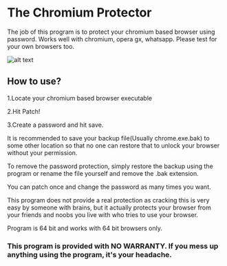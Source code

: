 # The Chromium Protector
The job of this program is to protect your chromium based browser using password.
Works well with chromium, opera gx, whatsapp. Please test for your own browsers too.

![alt text](https://github.com/RUDRA78372/Closed-Source-Programs/tree/main/The-Chromium-Protector/cprotect.PNG)

## How to use?
1.Locate your chromium based browser executable

2.Hit Patch!

3.Create a password and hit save.

It is recommended to save your backup file(Usually chrome.exe.bak) to some other location so that no one can restore that to unlock your browser without your permission. 

To remove the password protection, simply restore the backup using the program or rename the file yourself and remove the .bak extension.

You can patch once and change the password as many times you want.

This program does not provide a real protection as cracking this is very easy by someone with brains, but it actually protects your browser from your friends and noobs you live with who tries to use your browser.

Program is 64 bit and works with 64 bit browsers only.

### This program is provided with NO WARRANTY. If you mess up anything using the program, it's your headache.

